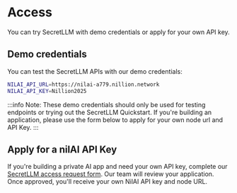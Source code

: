 # Access

You can try SecretLLM with demo credentials or apply for your own API key.

## Demo credentials

You can test the SecretLLM APIs with our demo credentials:

```bash
NILAI_API_URL=https://nilai-a779.nillion.network
NILAI_API_KEY=Nillion2025
```

:::info
Note: These demo credentials should only be used for testing endpoints or trying out the SecretLLM Quickstart. If you're building an application, please use the form below to apply for your own node url and API Key.
:::

## Apply for a nilAI API Key

If you're building a private AI app and need your own API key, complete our [SecretLLM access request form](https://docs.google.com/forms/d/e/1FAIpQLScZpuHCVj056yXf9IveJpoVvN4EjcQ59QBGpM-9wXF8NHiH9w/viewform). Our team will review your application. Once approved, you'll receive your own NilAI API key and node URL.
